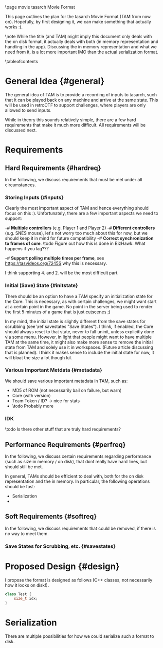 \page movie tasarch Movie Format

This page outlines the plan for the tasarch Movie Format (TAM from now on).
Hopefully, by first designing it, we can make something that actually works :).

\note While the title (and TAM) might imply this document only deals with the on disk format, it actually deals with both (in memory representation and handling in the app).
Discussing the in memory representation and what we need from it, is a lot more important IMO than the actual serialization format.

\tableofcontents

# General Idea {#general}

The general idea of TAM is to provide a recording of inputs to tasarch, such that it can be played back on any machine and arrive at the same state.
This will be used in retroCTF to support challenges, where players are only allowed to send inputs.

While in theory this sounds relatively simple, there are a few hard requirements that make it much more difficult.
All requirements will be discussed next.

# Requirements

## Hard Requirements {#hardreq}

In the following, we discuss requirements that must be met under all circumstances.

### Storing Inputs {#inputs}

Clearly the most important aspect of TAM and hence everything should focus on this :).
Unfortunately, there are a few important aspects we need to support:

-# **Multiple controllers** (e.g. Player 1 and Player 2)
-# **Different controllers** (e.g. SNES mouse), let's not worry too much about this for now, but we should keep it in mind for future compatibility
-# **Correct synchronization to frames of core**. \todo Figure out how this is done in BizHawk. What happens if you lag???

-# **Support polling multiple times per frame**, see https://tasvideos.org/7245S why this is necessary.

I think supporting 4. and 2. will be the most difficult part.

### Initial (Save) State {#initstate}

There should be an option to have a TAM specify an initialization state for the Core.
This is necessary, as with certain challenges, we might want start at a certain point in the game.
No point in the server being used to render the first 5 minutes of a game that is just cutscenes ;)

In my mind, the initial state is slightly different from the save states for scrubbing (see \ref savestates "Save States").
I think, if enabled, the Core should always reset to that state, never to full uninit, unless explicitly done via some menu.
However, in light that people might want to have multiple TAM at the same time, it might also make more sense to remove the initial state from TAM and solely use it in workspaces.
(Future article discussing that is planned).
I think it makes sense to include the initial state for now, it will bloat the size a lot though lul.

### Various Important Metdata {#metadata}

We should save various important metadata in TAM, such as:

- MD5 of ROM (not necessarily bail on failure, but warn)
- Core (with version)
- Team Token / ID? -> nice for stats
- \todo Probably more

### IDK

\todo Is there other stuff that are truly hard requirements?

## Performance Requirements {#perfreq}

In the following, we discuss certain requirements regarding performance (such as size in memory / on disk), that dont really have hard lines, but should still be met.

In general, TAMs should be efficient to deal with, both for the on disk representation and the in memory. In particular, the following operations should be fast:

- Serialization
- 

## Soft Requirements {#softreq}

In the following, we discuss requirements that could be removed, if there is no way to meet them.

### Save States for Scrubbing, etc. {#savestates}

# Proposed Design {#design}

I propose the format is designed as follows (C++ classes, not necessarily how it looks on disk!).

```cpp
class Test {
    size_t idx;
}
```

# Serialization

There are multiple possibilities for how we could serialize such a format to disk.